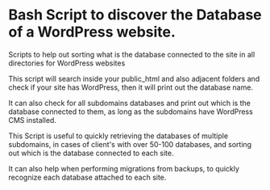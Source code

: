 # Bash Script to discover the Database of a WordPress website.
Scripts to help out sorting what is the database connected to the site in all directories for WordPress websites

This script will search inside your public_html and also adjacent folders and check if your site has WordPress, then it will print out the database name.

It can also check for all subdomains databases and print out which is the database connected to them, as long as the subdomains have WordPress CMS installed.

This Script is useful to quickly retrieving the databases of multiple subdomains, in cases of client's with over 50-100 databases, and sorting out which is the database connected to each site.

It can also help when performing migrations from backups, to quickly recognize each database attached to each site.
